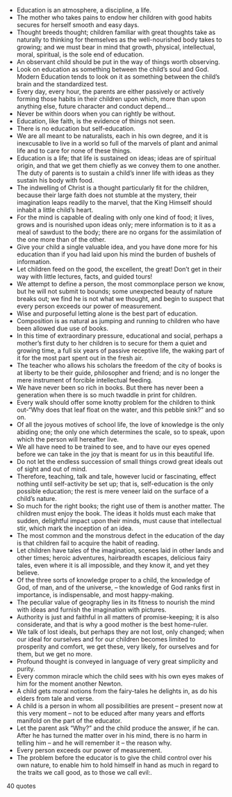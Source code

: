  - Education is an atmosphere, a discipline, a life.
 - The mother who takes pains to endow her children with good habits secures for herself smooth and easy days.
 - Thought breeds thought; children familiar with great thoughts take as naturally to thinking for themselves as the well-nourished body takes to growing; and we must bear in mind that growth, physical, intellectual, moral, spiritual, is the sole end of education.
 - An observant child should be put in the way of things worth observing.
 - Look on education as something between the child’s soul and God. Modern Education tends to look on it as something between the child’s brain and the standardized test.
 - Every day, every hour, the parents are either passively or actively forming those habits in their children upon which, more than upon anything else, future character and conduct depend...
 - Never be within doors when you can rightly be without.
 - Education, like faith, is the evidence of things not seen.
 - There is no education but self-education.
 - We are all meant to be naturalists, each in his own degree, and it is inexcusable to live in a world so full of the marvels of plant and animal life and to care for none of these things.
 - Education is a life; that life is sustained on ideas; ideas are of spiritual origin, and that we get them chiefly as we convey them to one another. The duty of parents is to sustain a child’s inner life with ideas as they sustain his body with food.
 - The indwelling of Christ is a thought particularly fit for the children, because their large faith does not stumble at the mystery, their imagination leaps readily to the marvel, that the King Himself should inhabit a little child’s heart.
 - For the mind is capable of dealing with only one kind of food; it lives, grows and is nourished upon ideas only; mere information is to it as a meal of sawdust to the body; there are no organs for the assimilation of the one more than of the other.
 - Give your child a single valuable idea, and you have done more for his education than if you had laid upon his mind the burden of bushels of information.
 - Let children feed on the good, the excellent, the great! Don’t get in their way with little lectures, facts, and guided tours!
 - We attempt to define a person, the most commonplace person we know, but he will not submit to bounds; some unexpected beauty of nature breaks out; we find he is not what we thought, and begin to suspect that every person exceeds our power of measurement.
 - Wise and purposeful letting alone is the best part of education.
 - Composition is as natural as jumping and running to children who have been allowed due use of books.
 - In this time of extraordinary pressure, educational and social, perhaps a mother’s first duty to her children is to secure for them a quiet and growing time, a full six years of passive receptive life, the waking part of it for the most part spent out in the fresh air.
 - The teacher who allows his scholars the freedom of the city of books is at liberty to be their guide, philosopher and friend; and is no longer the mere instrument of forcible intellectual feeding.
 - We have never been so rich in books. But there has never been a generation when there is so much twaddle in print for children.
 - Every walk should offer some knotty problem for the children to think out-“Why does that leaf float on the water, and this pebble sink?” and so on.
 - Of all the joyous motives of school life, the love of knowledge is the only abiding one; the only one which determines the scale, so to speak, upon which the person will hereafter live.
 - We all have need to be trained to see, and to have our eyes opened before we can take in the joy that is meant for us in this beautiful life.
 - Do not let the endless succession of small things crowd great ideals out of sight and out of mind.
 - Therefore, teaching, talk and tale, however lucid or fascinating, effect nothing until self-activity be set up; that is, self-education is the only possible education; the rest is mere veneer laid on the surface of a child’s nature.
 - So much for the right books; the right use of them is another matter. The children must enjoy the book. The ideas it holds must each make that sudden, delightful impact upon their minds, must cause that intellectual stir, which mark the inception of an idea.
 - The most common and the monstrous defect in the education of the day is that children fail to acquire the habit of reading.
 - Let children have tales of the imagination, scenes laid in other lands and other times; heroic adventures, hairbreadth escapes, delicious fairy tales, even where it is all impossible, and they know it, and yet they believe.
 - Of the three sorts of knowledge proper to a child, the knowledge of God, of man, and of the universe, – the knowledge of God ranks first in importance, is indispensable, and most happy-making.
 - The peculiar value of geography lies in its fitness to nourish the mind with ideas and furnish the imagination with pictures.
 - Authority is just and faithful in all matters of promise-keeping; it is also considerate, and that is why a good mother is the best home-ruler.
 - We talk of lost ideals, but perhaps they are not lost, only changed; when our ideal for ourselves and for our children becomes limited to prosperity and comfort, we get these, very likely, for ourselves and for them, but we get no more.
 - Profound thought is conveyed in language of very great simplicity and purity.
 - Every common miracle which the child sees with his own eyes makes of him for the moment another Newton.
 - A child gets moral notions from the fairy-tales he delights in, as do his elders from tale and verse.
 - A child is a person in whom all possibilities are present – present now at this very moment – not to be educed after many years and efforts manifold on the part of the educator.
 - Let the parent ask “Why?” and the child produce the answer, if he can. After he has turned the matter over in his mind, there is no harm in telling him – and he will remember it – the reason why.
 - Every person exceeds our power of measurement.
 - The problem before the educator is to give the child control over his own nature, to enable him to hold himself in hand as much in regard to the traits we call good, as to those we call evil:.

40 quotes